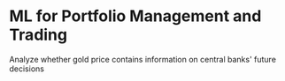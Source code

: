# ML for Portfolio Management and Trading
Analyze whether gold price contains information on central banks' future decisions
